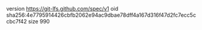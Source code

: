 version https://git-lfs.github.com/spec/v1
oid sha256:4e7795914426cbfb2062e94ac9dbae78dff4a167d316f47d2fc7ecc5ccbc7f42
size 990

